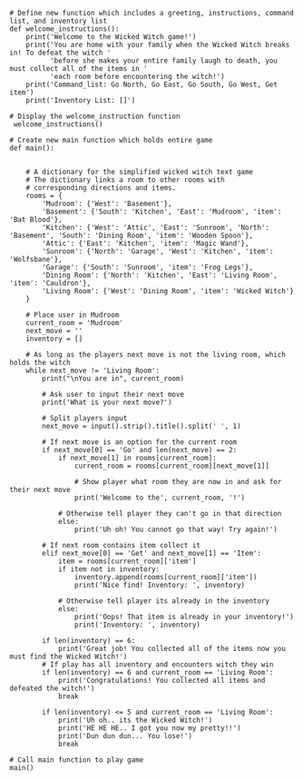 

    # Define new function which includes a greeting, instructions, command list, and inventory list
    def welcome_instructions():
        print('Welcome to the Wicked Witch game!')
        print('You are home with your family when the Wicked Witch breaks in! To defeat the witch '
              'before she makes your entire family laugh to death, you must collect all of the items in '
              'each room before encountering the witch!')
        print('Command_list: Go North, Go East, Go South, Go West, Get item')
        print('Inventory List: []')
    
    # Display the welcome_instruction function
     welcome_instructions()

    # Create new main function which holds entire game
    def main():

    
        # A dictionary for the simplified wicked witch text game
        # The dictionary links a room to other rooms with
        # corresponding directions and items.
        rooms = {
            'Mudroom': {'West': 'Basement'},
            'Basement': {'South': 'Kitchen', 'East': 'Mudroom', 'item': 'Bat Blood'},
            'Kitchen': {'West': 'Attic', 'East': 'Sunroom', 'North': 'Basement', 'South': 'Dining Room', 'item': 'Wooden Spoon'},
            'Attic': {'East': 'Kitchen', 'item': 'Magic Wand'},
            'Sunroom': {'North': 'Garage', 'West': 'Kitchen', 'item': 'Wolfsbane'},
            'Garage': {'South': 'Sunroom', 'item': 'Frog Legs'},
            'Dining Room': {'North': 'Kitchen', 'East': 'Living Room', 'item': 'Cauldron'},
            'Living Room': {'West': 'Dining Room', 'item': 'Wicked Witch'}
        }

        # Place user in Mudroom
        current_room = 'Mudroom'
        next_move = ''
        inventory = []

        # As long as the players next move is not the living room, which holds the witch
        while next_move != 'Living Room':
            print("\nYou are in", current_room)

            # Ask user to input their next move
            print('What is your next move?')

            # Split players input
            next_move = input().strip().title().split(' ', 1)

            # If next move is an option for the current room
            if next_move[0] == 'Go' and len(next_move) == 2:
                if next_move[1] in rooms[current_room]:
                    current_room = rooms[current_room][next_move[1]]

                    # Show player what room they are now in and ask for their next move
                    print('Welcome to the', current_room, '!')

                # Otherwise tell player they can't go in that direction
                else:
                    print('Uh oh! You cannot go that way! Try again!')
    
            # If next room contains item collect it
            elif next_move[0] == 'Get' and next_move[1] == 'Item':
                item = rooms[current_room]['item']
                if item not in inventory:
                    inventory.append(rooms[current_room]['item'])
                    print('Nice find! Inventory: ', inventory)

                # Otherwise tell player its already in the inventory
                else:
                    print('Oops! That item is already in your inventory!')
                    print('Inventory: ', inventory)

            if len(inventory) == 6:
                print('Great job! You collected all of the items now you must find the Wicked Witch!')
            # If play has all inventory and encounters witch they win
            if len(inventory) == 6 and current_room == 'Living Room':
                print('Congratulations! You collected all items and defeated the witch!')
                break

            if len(inventory) <= 5 and current_room == 'Living Room':
                print('Uh oh.. its the Wicked Witch!')
                print('HE HE HE.. I got you now my pretty!!')
                print('Dun dun dun... You lose!')
                break

    # Call main function to play game
    main()
